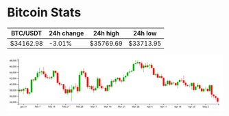 # Bitcoin Stats

BTC/USDT|24h change|24h high|24h low|
|---|---|---|---|
|$34162.98|-3.01%|$35769.69|$33713.95|

<img src="./chart.svg">

